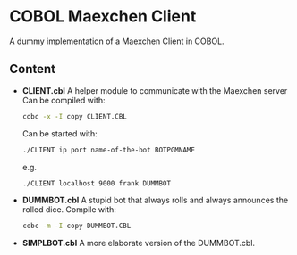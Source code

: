 COBOL Maexchen Client
============

A dummy implementation of a Maexchen Client in COBOL.

Content
----------
- **CLIENT.cbl** A helper module to communicate with the Maexchen server
  Can be compiled with:
  ```bash
  cobc -x -I copy CLIENT.CBL
  ```
  
  Can be started with:
  ```bash
  ./CLIENT ip port name-of-the-bot BOTPGMNAME
  ```
  e.g.
  ```bash
  ./CLIENT localhost 9000 frank DUMMBOT
  ```
- **DUMMBOT.cbl** A stupid bot that always rolls and always announces the rolled dice.
  Compile with:
  ```bash
  cobc -m -I copy DUMMBOT.CBL
  ```
- **SIMPLBOT.cbl** A more elaborate version of the DUMMBOT.cbl.
  
  
